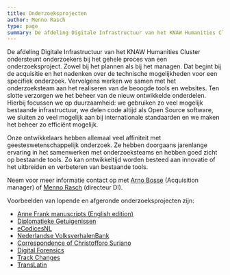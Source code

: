 ```yaml
---
title: Onderzoeksprojecten
author: Menno Rasch
type: page
summary: De afdeling Digitale Infrastructuur van het KNAW Humanities Cluster ondersteunt onderzoekers bij het gehele proces van een onderzoeksproject. 
---
```

De afdeling Digitale Infrastructuur van het KNAW Humanities Cluster ondersteunt onderzoekers bij het gehele proces van een onderzoeksproject. Zowel bij het plannen als bij het managen. Dat begint bij de acquisitie en het nadenken over de technische mogelijkheden voor een specifiek onderzoek. Vervolgens werken we samen met het onderzoeksteam aan het realiseren van de beoogde tools en websites. Ten slotte verzorgen we het beheer van de nieuw ontwikkelde onderdelen. Hierbij focussen we op duurzaamheid: we gebruiken zo veel mogelijk bestaande infrastructuur, we delen code altijd als Open Source software, we sluiten zo veel mogelijk aan bij internationale standaarden en we maken het beheer zo efficiënt mogelijk.

Onze ontwikkelaars hebben allemaal veel affiniteit met geesteswetenschappelijk onderzoek. Ze hebben doorgaans jarenlange ervaring in het samenwerken met onderzoeksteams en hebben goed zicht op bestaande tools. Zo kan ontwikkeltijd worden besteed aan innovatie of het uitbreiden en verbeteren van bestaande tools.

Neem voor meer informatie contact op met [Arno Bosse](mailto:arno.bosse@di.huc.knaw.nl) (Acquisition manager) of [Menno Rasch](mailto:menno.rasch@di.huc.knaw.nl) (directeur DI).

Voorbeelden van lopende en afgeronde onderzoeksprojecten zijn:
- [Anne Frank manuscripts (English edition)](https://www.annefrank.org/en/about-us/news-and-press/news/2021/9/28/digitised-manuscripts-available-entirely/)
- [Diplomatieke Getuigenissen](https://www.huygens.knaw.nl/en/projecten/diplomatic-witnesses/)
- [eCodicesNL](https://www.huygens.knaw.nl/en/projecten/ecodicesnl-2/)
- [Nederlandse VolksverhalenBank](https://www.verhalenbank.nl)
- [Correspondence of Christofforo Suriano](https://www.huygens.knaw.nl/en/projecten/correspondence-of-christofforo-suriano/)
- [Digital Forensics](https://www.huygens.knaw.nl/en/projecten/digital-forensics-for-historical-documents-2/)
- [Track Changes](https://www.huygens.knaw.nl/en/projecten/track-changes-2/)
- [TransLatin](https://translatin.nl)
